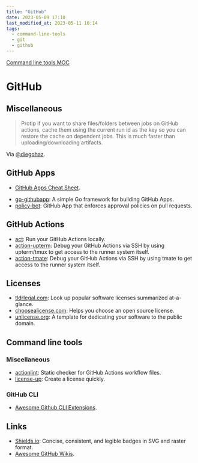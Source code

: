 ```yaml
---
title: "GitHub"
date: 2023-05-09 17:10
last_modified_at: 2023-05-11 10:14
tags:
  - command-line-tools
  - git
  - github
---
```


[Command line tools MOC](Command%20line%20tools%20MOC.md)

# GitHub

## Miscellaneous

> Protip if you want to share files/folders between jobs on GitHub actions, cache them using the current run id as the key so you can restore the cache on dependent jobs. This is much faster than uploading/downloading artifacts.

Via [@diegohaz](https://twitter.com/diegohaz/status/1511433132930707457).

## GitHub Apps

* [GitHub Apps Cheat Sheet](https://github.com/github-developer/github-apps-cheat-sheet).
- [go-githubapp](https://github.com/palantir/go-githubapp): A simple Go framework for building GitHub Apps.
- [policy-bot](https://github.com/palantir/policy-bot): GitHub App that enforces approval policies on pull requests.

## GitHub Actions

* [act](https://github.com/nektos/act): Run your GitHub Actions locally.
* [action-upterm](https://github.com/lhotari/action-upterm): Debug your GitHub Actions via SSH by using upterm/tmux to get access to the runner system itself.
* [action-tmate](https://github.com/mxschmitt/action-tmate): Debug your GitHub Actions via SSH by using tmate to get access to the runner system itself.

## Licenses

- [tldrlegal.com](https://www.tldrlegal.com/): Look up popular software licenses summarized at-a-glance.
- [choosealicense.com](https://choosealicense.com/): Helps you choose an open source license.
- [unlicense.org](https://unlicense.org/): A template for dedicating your software to the public domain.

## Command line tools

### Miscellaneous

* [actionlint](https://github.com/rhysd/actionlint): Static checker for GitHub Actions workflow files.
* [license-up](https://github.com/nikitavoloboev/license-up): Create a license quickly.

### GitHub CLI

* [Awesome Github CLI Extensions](https://github.com/kodepandai/awesome-gh-cli-extensions).

## Links

- [Shields.io](https://shields.io/): Concise, consistent, and legible badges in SVG and raster format.
- [Awesome GitHub Wikis](https://github.com/MyHoneyBadger/awesome-github-wiki).
